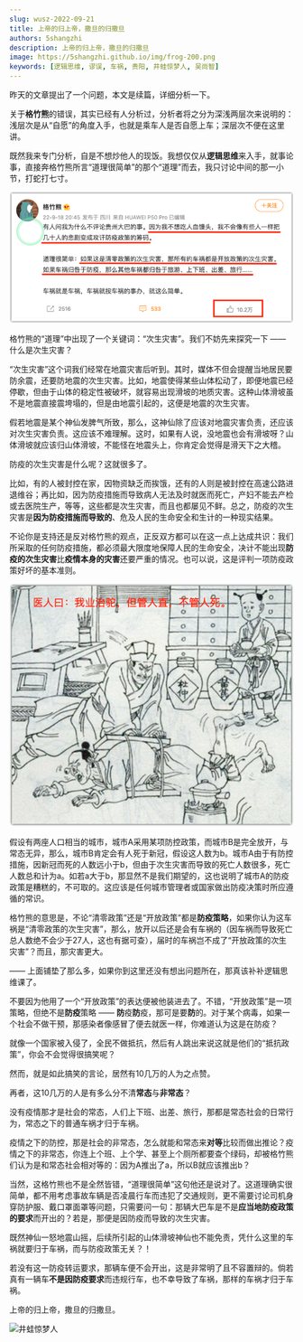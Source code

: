 ```yaml
---
slug: wusz-2022-09-21
title: 上帝的归上帝，撒旦的归撒旦
authors: 5shangzhi
description: 上帝的归上帝，撒旦的归撒旦
image: https://5shangzhi.github.io/img/frog-200.png
keywords: [逻辑思维, 谬误, 车祸, 贵阳, 井蛙惊梦人, 吴尚智]
---
```


昨天的文章提出了一个问题，本文是续篇，详细分析一下。

关于**格竹熊**的错误，其实已经有人分析过，分析者将之分为深浅两层次来说明的：浅层次是从“自愿”的角度入手，也就是乘车人是否自愿上车；深层次不便在这里讲。

既然我来专门分析，自是不想炒他人的现饭。我想仅仅从**逻辑思维**来入手，就事论事，直接奔格竹熊所言“道理很简单”的那个“道理”而去，我只讨论中间的那一小节，打蛇打七寸。

![井蛙惊梦人](images/2022-09-21/1.png)

格竹熊的“道理”中出现了一个关键词：“次生灾害”。我们不妨先来探究一下 —— 什么是次生灾害？

“次生灾害”这个词我们经常在地震灾害后听到。其时，媒体不但会提醒当地居民要防余震，还要防地震的次生灾害。比如，地震使得某些山体松动了，即便地震已经停歇，但由于山体的稳定性被破坏，就容易出现滑坡的地质灾害。这种山体滑坡虽不是地震直接震垮塌的，但是由地震引起的，这便是地震的次生灾害。

假若地震是某个神仙发脾气所致，那么，这神仙除了应该对地震灾害负责，还应该对次生灾害负责。这应该不难理解。这时，如果有人说，没地震也会有滑坡呀？山体滑坡就应该归山体滑坡，不能怪在地震头上，你肯定会觉得是滑天下之大稽。

防疫的次生灾害是什么呢？这就很多了。

比如，有的人被封控在家，因物资缺乏而挨饿，还有的人则是被封控在高速公路进退维谷；再比如，因为防疫措施而导致病人无法及时就医而死亡，产妇不能去产检或去医院生产，等等，这些都是次生灾害，而且也都屡见不鲜。总之，防疫的次生灾害是**因为防疫措施而导致的**、危及人民的生命安全和生计的一种现实结果。

不论你是支持还是反对格竹熊的观点，正反双方都可以在这一点上达成共识：我们所采取的任何防疫措施，都必须最大限度地保障人民的生命安全，决计不能出现**防疫的次生灾害**比**疫情本身的灾害**还要严重的情况。也可以说，这是评判一项防疫政策好坏的基本准则。

![井蛙惊梦人](images/2022-09-21/2.png)

假设有两座人口相当的城市，城市A采用某项防控政策，而城市B是完全放开，与常态无异，那么，城市B肯定会有人死于新冠，假设这人数为b。城市A由于有防控措施，因新冠而死的人数远小于b，但由于次生灾害而导致的死亡人数很多，死亡人数总和计为a。如若a大于b，那显然不是我们期望的，这也说明了城市A的防疫政策是糟糕的，不可取的。这应该是任何城市管理者或国家做出防疫决策时所应遵循的常识。

格竹熊的意思是，不论“清零政策”还是“开放政策”都是**防疫策略**，如果你认为这车祸是“清零政策的次生灾害”，那么，放开以后还是会有车祸的（因车祸而导致死亡总人数绝不会少于27人，这也有据可查），届时的车祸岂不成了“开放政策的次生灾害”？而且，那灾害更大。

—— 上面铺垫了那么多，如果你到这里还没有想出问题所在，那真该补补逻辑思维课了。

不要因为他用了一个“开放政策”的表达便被他装进去了。不错，“开放政策”是一项策略，但绝不是**防疫**策略 —— **防**疫**防**疫，那可是要**防**的。对于某个病毒，如果一个社会不做干预，那感染者像感冒了便去就医一样，你难道认为这是在防疫？

就像一个国家被入侵了，全民不做抵抗，然后有人跳出来说这就是他们的“抵抗政策”，你会不会觉得很搞笑呢？

然而，就是如此搞笑的言论，居然有10几万的人为之点赞。

再者，这10几万的人是有多么分不清**常态**与**非常态**？

没有疫情那才是社会的常态，人们上下班、出差、旅行，那都是常态社会的日常行为，常态之下的普通车祸才归于车祸。

疫情之下的防控，那是社会的非常态，怎么就能和常态来**对等**比较而做出推论？疫情之下的非常态，你连上个班、上个学、甚至上个厕所都要查个绿码，却被格竹熊们认为是和常态社会相对等的：因为A推出了a，所以B就应该推出b？

当然，这格竹熊也不是全然皆错，“道理很简单”这句他还是说对了。这道理确实很简单，都不用考虑事故车辆是否凌晨行车而违犯了交通规则，更不需要讨论司机身穿防护服、戴口罩面罩等问题，只需要问一句：那辆大巴车是不是**应当地防疫政策的要求**而开出的？若是，那便是因防疫而导致的次生灾害。

既然神仙一怒地震山摇，后续所引起的山体滑坡神仙也不能免责，凭什么这里的车祸就要归于车祸，而与防疫政策无关？！

若没有这一防疫转运要求，那辆车便不会开出，这是非常明了且不容置辩的。倘若真有一辆车**不是因防疫要求**而违规行车，也不幸导致了车祸，那样的车祸才归于车祸。

上帝的归上帝，撒旦的归撒旦。

![井蛙惊梦人](https://5shangzhi.github.io/img/frog.jpeg)
